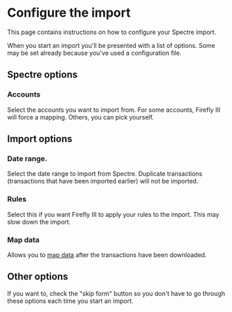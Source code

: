 # Configure the import

This page contains instructions on how to configure your Spectre import.

When you start an import you'll be presented with a list of options. Some may be set already because you've used a configuration file.

## Spectre options

### Accounts

Select the accounts you want to import from. For some accounts, Firefly III will force a mapping. Others, you can pick yourself.

## Import options

### Date range.

Select the date range to import from Spectre. Duplicate transactions (transactions that have been imported earlier) will not be imported. 

### Rules

Select this if you want Firefly III to apply your rules to the import. This may slow down the import.

### Map data

Allows you to [map data](./map.md) after the transactions have been downloaded.

## Other options

If you want to, check the "skip form" button so you don't have to go through these options each time you start an import.

